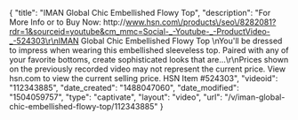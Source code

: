 {
    "title": "IMAN Global Chic Embellished Flowy Top",
    "description": "For More Info or to Buy Now: http:\/\/www.hsn.com\/products\/seo\/8282081?rdr=1&sourceid=youtube&cm_mmc=Social-_-Youtube-_-ProductVideo-_-524303\r\nIMAN Global Chic Embellished Flowy Top \nYou'll be dressed to impress when wearing this embellished sleeveless top. Paired with any of your favorite bottoms, create sophisticated looks that are...\r\nPrices shown on the previously recorded video may not represent the current price.  View hsn.com to view the current selling price. HSN Item #524303",
    "videoid": "112343885",
    "date_created": "1488047060",
    "date_modified": "1504059757",
    "type": "captivate",
    "layout": "video",
    "url": "\/v\/iman-global-chic-embellished-flowy-top\/112343885"
}